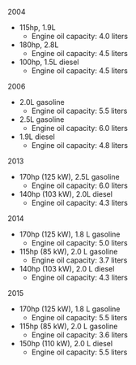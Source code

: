 2004
- 115hp, 1.9L
    - Engine oil capacity: 4.0 liters
- 180hp, 2.8L
    - Engine oil capacity: 4.5 liters
- 100hp, 1.5L diesel
    - Engine oil capacity: 4.5 liters

2006
- 2.0L gasoline
    - Engine oil capacity: 5.5 liters
- 2.5L gasoline
    - Engine oil capacity: 6.0 liters
- 1.9L diesel
    - Engine oil capacity: 4.8 liters

2013
- 170hp (125 kW), 2.5L gasoline
    - Engine oil capacity: 6.0 liters
- 140hp (103 kW), 2.0L diesel
    - Engine oil capacity: 4.3 liters

2014
- 170hp (125 kW), 1.8 L gasoline
    - Engine oil capacity: 5.0 liters
- 115hp (85 kW), 2.0 L gasoline
    - Engine oil capacity: 3.7 liters
- 140hp (103 kW), 2.0 L diesel
    - Engine oil capacity: 4.3 liters

2015
- 170hp (125 kW), 1.8 L gasoline
    - Engine oil capacity: 5.5 liters
- 115hp (85 kW), 2.0 L gasoline
    - Engine oil capacity: 3.6 liters
- 150hp (110 kW), 2.0 L diesel
    - Engine oil capacity: 5.5 liters
